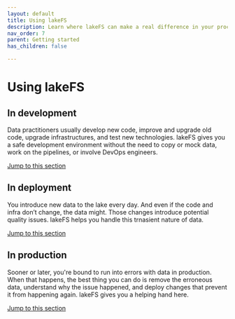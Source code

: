 ```yaml
---
layout: default
title: Using lakeFS
description: Learn where lakeFS can make a real difference in your process
nav_order: 7
parent: Getting started
has_children: false

--- 
```


# Using lakeFS

## In development

Data practitioners usually develop new code, improve and upgrade old code, upgrade infrastructures, and test new technologies. 
lakeFS gives you a safe development environment without the need to copy or mock data, work on the pipelines, or involve DevOps engineers.

[Jump to this section](https://docs.lakefs.io/usecases/data-devenv.html)


## In deployment

You introduce new data to the lake every day. And even if the code and infra don’t change, the data might. Those changes introduce potential quality issues.
lakeFS helps you handle this trnasient nature of data.

[Jump to this section](https://docs.lakefs.io/usecases/ci.html)


## In production

Sooner or later, you're bound to run into errors with data in production. When that happens, the best thing you can do is remove the erroneous data, 
understand why the issue happened, and deploy changes that prevent it from happening again. lakeFS gives you a helping hand here.

[Jump to this section](https://docs.lakefs.io/usecases/production.html)
